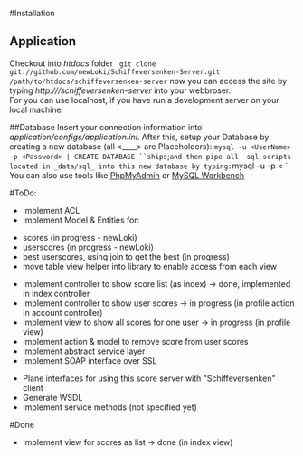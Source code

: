 #Installation

## Application
Checkout into _htdocs_ folder
` git clone git://github.com/newLoki/Schiffeversenken-Server.git /path/to/htdocs/schiffeversenken-server`
now you can access the site by typing *http://<servername>/schiffeversenken-server* into your webbroser.  
For <servername> you can use localhost, if you have run a development server on your local machine.


##Database
Insert your connection information into _application/configs/application.ini_.
After this, setup your Database by creating a new database (all <____> are Placeholders):
`mysql -u <UserName> -p <Password> | CREATE DATABASE ``ships`;`
and then pipe all  sql scripts located in _data/sql_ into this new database by typing:
`mysql -u <UserName> -p <Password> < <ScriptName>`
You can also use tools like [PhpMyAdmin](http://www.phpmyadmin.net/home_page/index.php) or
[MySQL Workbench](http://www.mysql.de/products/workbench/)


#ToDo:
* Implement ACL
* Implement Model & Entities for:
+ scores (in progress - newLoki)
+ userscores (in progress - newLoki)
+ best userscores, using join to get the best (in progress)
+ move table view helper into library to enable access from each view
* Implement controller to show score list (as index) -> done, implemented in
index controller
* Implement controller to show user scores -> in progress (in profile action in
account controller)
* Implement view to show all scores for one user -> in progress (in profile view)
* Implement action & model to remove score from user scores
* Implement abstract service layer
* Implement SOAP interface over SSL
+ Plane interfaces for using this score server with "Schiffeversenken" client
+ Generate WSDL
+ Implement service methods (not specified yet)

#Done
* Implement view for scores as list -> done (in index view)
